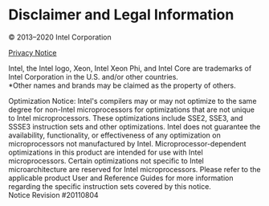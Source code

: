 Disclaimer and Legal Information
================================

© 2013–2020 Intel Corporation

[Privacy Notice](https://www.intel.com/privacy)

Intel, the Intel logo, Xeon, Intel Xeon Phi, and Intel Core are
trademarks of Intel Corporation in the U.S. and/or other countries.  
*Other names and brands may be claimed as the property of others.


Optimization Notice: Intel's compilers may or may not optimize to the
same degree for non-Intel microprocessors for optimizations that are not
unique to Intel microprocessors. These optimizations include SSE2, SSE3,
and SSSE3 instruction sets and other optimizations. Intel does not
guarantee the availability, functionality, or effectiveness of any
optimization on microprocessors not manufactured by Intel.
Microprocessor-dependent optimizations in this product are intended for
use with Intel microprocessors. Certain optimizations not specific to
Intel microarchitecture are reserved for Intel microprocessors. Please
refer to the applicable product User and Reference Guides for more
information regarding the specific instruction sets covered by this
notice.  
Notice Revision #20110804
